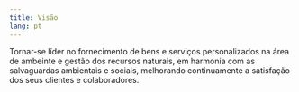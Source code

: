 ```yaml
---
title: Visão
lang: pt
---
```

Tornar-se líder no fornecimento de bens e serviços personalizados na área de ambeinte e gestão dos recursos naturais, em harmonia com as salvaguardas ambientais e sociais, melhorando continuamente a satisfação dos seus clientes e colaboradores.